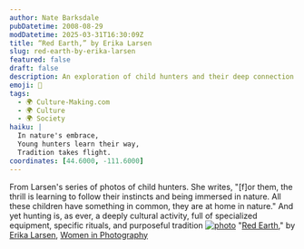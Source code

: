 ```yaml
---
author: Nate Barksdale
pubDatetime: 2008-08-29
modDatetime: 2025-03-31T16:30:09Z
title: “Red Earth,” by Erika Larsen
slug: red-earth-by-erika-larsen
featured: false
draft: false
description: An exploration of child hunters and their deep connection to nature and tradition.
emoji: 🦌
tags:
  - 🌍 Culture-Making.com
  - 🌍 Culture
  - 🌍 Society
haiku: |
  In nature's embrace,  
  Young hunters learn their way,  
  Tradition takes flight.
coordinates: [44.6000, -111.6000]
---
```


From Larsen's series of photos of child hunters. She writes, "[f]or them, the thrill is learning to follow their instincts and being immersed in nature. All these children have something in common, they are at home in nature." And yet hunting is, as ever, a deeply cultural activity, full of specialized equipment, specific rituals, and purposeful tradition
[![photo](http://culture-making.com/media/erikalarsen_Red-Earth.jpg)](http://www.wipnyc.org/blog/erika-larsen.html)
"[Red Earth](http://web.archive.org/web/20090224110734/http://www.wipnyc.org:80/blog/erika-larsen.html)," by [Erika Larsen](http://www.erikalarsenphoto.com/), [Women in Photography](http://web.archive.org/web/20170314141908/http://www.wipnyc.org/blog/)
